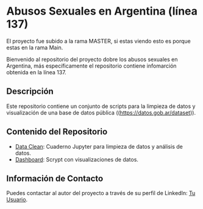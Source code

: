 <!-- markdown -->
# Abusos Sexuales en Argentina (línea 137) 
<P>El proyecto fue subido a la rama MASTER, si estas viendo esto es porque estas en la rama Main.</P>
Bienvenido al repositorio del proyecto dobre los abusos sexuales en Argentina, más específicamente el repositorio contiene infomarción obtenida en la línea 137.

## Descripción
Este repositorio contiene un conjunto de scripts para la limpieza de datos y visualización de una base de datos pública ((https://datos.gob.ar/dataset)).

## Contenido del Repositorio
- [Data Clean](https://github.com/jtbigdata/AbusoSexual_linea137/blob/master/Intervenciones137.ipynb): Cuaderno Jupyter para limpieza de datos y análisis de datos.
- [Dashboard](https://github.com/jtbigdata/AbusoSexual_linea137/blob/master/Dash1.py): Scrypt con visualizaciones de datos.
<!-- Agrega más elementos según sea necesario -->


## Información de Contacto
Puedes contactar al autor del proyecto a través de su perfil de LinkedIn: [Tu Usuario](https://www.linkedin.com/in/julio-c%C3%A9sar-torres-pati%C3%B1o-78492696/).
